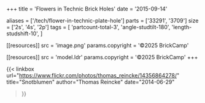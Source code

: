 +++
title = 'Flowers in Technic Brick Holes'
date  = '2015-09-14'

aliases = ['/tech/flower-in-technic-plate-hole']
parts = ['33291', '3709']
size  = ['2s', '4s', '2p']
tags  = [
  'partcount-total-3',
  'angle-studtilt-180',
  'length-studshift-10',
]

[[resources]]
src              = 'image.png'
params.copyright = '©2025 BrickCamp'

[[resources]]
src              = 'model.ldr'
params.copyright = '©2025 BrickCamp'
+++

{{< linkbox
    url="https://www.flickr.com/photos/thomas_reincke/14356864278/"
    title="Snotblumen"
    author="Thomas Reincke"
    date="2014-06-29"
>}}
